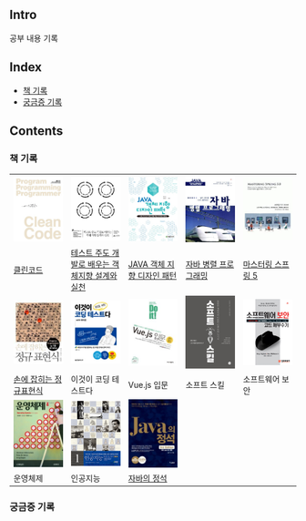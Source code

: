 ## Intro
공부 내용 기록


## Index
- [책 기록](#책-기록)
- [궁금증 기록](#궁금증-기록)

## Contents
### 책 기록
<table>
    <tbody text-align="center">
        <tr>
            <td width="20%">
              <a href="https://github.com/cholnh/study-cs/blob/main/post/books/cleancode/index.md">
                <img src="/assets/images/cs/tn-cleancode.jpg" width="100%" />
              </a>
          	</td>
            <td width="20%">
              <a href="https://github.com/cholnh/study-cs/blob/main/post/books/ttd-oop/index.md">
                <img src="/assets/images/cs/tn-ttd-oop.png" width="100%" />
              </a>
          	</td>
            <td width="20%">
              <a href="https://github.com/cholnh/study-cs/blob/main/post/books/java-oop-design-pattern/index.md">
                <img src="/assets/images/cs/tn-java-oop-design-pattern.jpg" width="100%" />
              </a>
          	</td>
            <td width="20%">
              <a href="https://github.com/cholnh/study-cs/blob/main/post/books/java-async-programming/index.md">
                <img src="/assets/images/cs/tn-java-async-programming.jpg" width="100%" />
              </a>
          	</td>
          	<td width="20%">
          	  <a href="https://github.com/cholnh/study-cs/blob/main/post/books/mastering-spring-5/index.md">
                <img src="/assets/images/cs/tn-mastering-spring-5.jfif" width="100%" />
              </a>
            </td>
        </tr>
        <tr>
            <td width="20%">
                <a href="https://github.com/cholnh/study-cs/blob/main/post/books/cleancode/index.md">
                	클린코드
                </a>
            </td>
            <td width="20%">
              <a href="https://github.com/cholnh/study-cs/blob/main/post/books/ttd-oop/index.md">
                테스트 주도 개발로 배우는 객체지향 설계와 실천
              </a>
            </td>
            <td width="20%">
              <a href="https://github.com/cholnh/study-cs/blob/main/post/books/java-oop-design-pattern/index.md">
                JAVA 객체 지향 디자인 패턴
              </a>
            </td>
            <td width="20%">
              <a href="https://github.com/cholnh/study-cs/blob/main/post/books/java-async-programming/index.md">
                자바 병렬 프로그래밍
              </a>
            </td>
            <td width="20%">
              <a href="https://github.com/cholnh/study-cs/blob/main/post/books/mastering-spring-5/index.md">
                마스터링 스프링 5
              </a>
            </td>
        </tr>
        <tr>
            <td width="20%">
              <a href="https://github.com/cholnh/study-cs/blob/main/post/books/regexp/index.md">
                <img src="/assets/images/cs/tn-regexp.jfif" width="100%" />
              </a>
            </td>
            <td width="20%">
              <a href="https://github.com/cholnh/study-cs/blob/main/post/books/this-is-coding-test/index.md">
                <img src="/assets/images/cs/tn-this-is-codingtest.jpg" width="100%" />
              </a>
            </td>
            <td width="20%">
              <a href="https://github.com/cholnh/study-cs/blob/main/post/books/vue-js/index.md">
                <img src="/assets/images/cs/tn-vue-js.jpg" width="100%" />
              </a>
            </td>
            <td width="20%">
              <a href="https://github.com/cholnh/study-cs/blob/main/post/books/soft-skill/index.md">
                <img src="/assets/images/cs/tn-soft-skill.jpg" width="100%" />
              </a>
            </td>
            <td width="20%">
              <a href="https://github.com/cholnh/study-cs/blob/main/post/books/software-security/index.md">
                <img src="/assets/images/cs/tn-software-security.gif" width="100%" />
              </a>
            </td>
        </tr>
        <tr>
            <td width="20%">
                <a href="https://github.com/cholnh/study-cs/blob/main/post/books/regexp/index.md">
                    손에 잡히는 정규표현식
                </a>
            </td>
            <td width="20%">
                이것이 코딩 테스트다
            </td>
            <td width="20%">
                Vue.js 입문
            </td>
            <td width="20%">
                소프트 스킬
            </td>
            <td width="20%">
                소프트웨어 보안
            </td>
        </tr>
        <tr>
            <td width="20%">
              <a href="https://github.com/cholnh/study-cs/blob/main/post/books/os/index.md">
                <img src="/assets/images/cs/tn-os.jpg" width="100%" />
              </a>
            </td>
            <td width="20%">
              <a href="https://github.com/cholnh/study-cs/blob/main/post/books/ai/index.md">
                <img src="/assets/images/cs/tn-ai.jpg" width="100%" />
              </a>
            </td>
            <td width="20%">
              <a href="https://github.com/cholnh/study-cs/blob/main/post/books/java/index.md">
                <img src="/assets/images/cs/tn-java.jpg" width="100%" />
              </a>
            </td>
            <td width="20%">
            </td>
            <td width="20%">
            </td>
        </tr>
        <tr>
            <td width="20%">
                    운영체제
            </td>
            <td width="20%">
                인공지능
            </td>
            <td width="20%">
              <a href="https://github.com/cholnh/study-cs/blob/main/post/books/java/index.md">
                자바의 정석
              </a>
            </td>
            <td width="20%">
            </td>
            <td width="20%">
            </td>
        </tr>
    </tbody>
</table>

### 궁금증 기록
